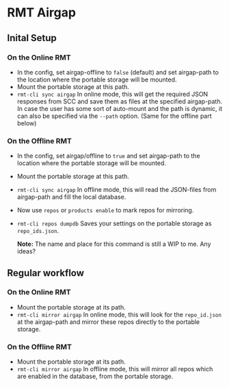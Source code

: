 # RMT Airgap

## Inital Setup

### On the Online RMT

- In the config, set airgap-offline to `false` (default) and set airgap-path to the location where the portable
  storage will be mounted.
- Mount the portable storage at this path.
- `rmt-cli sync airgap`
  In online mode, this will get the required JSON responses from SCC and save them as files at the specified airgap-path.
  In case the user has some sort of auto-mount and the path is dynamic, it can also be specified via the `--path` option. (Same for the offline part below)

### On the Offline RMT

- In the config, set airgap/offline to `true` and set airgap-path to the location where the portable storage will be mounted.
- Mount the portable storage at this path.
- `rmt-cli sync airgap`
  In offline mode, this will read the JSON-files from airgap-path and fill the local database.
- Now use `repos` or `products enable` to mark repos for mirroring.
- `rmt-cli repos dumpdb`
  Saves your settings on the portable storage as `repo_ids.json`.

  __Note:__ The name and place for this command is still a WIP to me. Any ideas?

## Regular workflow

### On the Online RMT

- Mount the portable storage at its path.
- `rmt-cli mirror airgap`
  In online mode, this will look for the `repo_id.json` at the airgap-path and mirror these repos directly to the portable storage.

### On the Offline RMT

- Mount the portable storage at its path.
- `rmt-cli mirror airgap`
  In offline mode, this will mirror all repos which are enabled in the database, from the portable storage.
